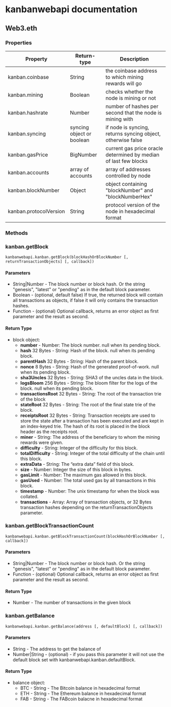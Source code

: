 # kanbanwebapi documentation


## Web3.eth

### Properties

| Property                | Return-type               | Description                                                      |
|-------------------------|---------------------------|------------------------------------------------------------------|
| kanban.coinbase            | String                    | the coinbase address to which mining rewards will go             |
| kanban.mining              | Boolean                   | checks whether the node is mining or not                         |
| kanban.hashrate            | Number                    | number of hashes per second that the node is mining with         |
| kanban.syncing             | syncing object or boolean | if node is syncing, returns syncing object, otherwise false      |
| kanban.gasPrice            | BigNumber                 | current gas price oracle determined by median of last few blocks |// confirm if should exist
| kanban.accounts            | array of accounts         | array of addresses controlled by node                            |// confirm return type & if works
| kanban.blockNumber         | Object                    | object containing "blockNumber" and "blockNumberHex"             |
| kanban.protocolVersion     | String                    | protocol version of the node in hexadecimal format               |// confirm if kanban version


### Methods

### kanban.getBlock
```
kanbanwebapi.kanban.getBlock(blockHashOrBlockNumber [, returnTransactionObjects] [, callback])
```

#### Parameters
 - String|Number - The block number or block hash. Or the string "genesis", "latest" or "pending" as in the default block parameter.
 - Boolean - (optional, default false) If true, the returned block will contain all transactions as objects, if false it will only contains the transaction hashes.
 - Function - (optional) Optional callback, returns an error object as first parameter and the result as second.

#### Return Type
 - block object:
    * <b>number</b> - Number: The block number. null when its pending block.
    * <b>hash</b> 32 Bytes - String: Hash of the block. null when its pending block.
    * <b>parentHash</b> 32 Bytes - String: Hash of the parent block.
    * <b>nonce</b> 8 Bytes - String: Hash of the generated proof-of-work. null when its pending block.
    * <b>sha3Uncles</b> 32 Bytes - String: SHA3 of the uncles data in the block.
    * <b>logsBloom</b> 256 Bytes - String: The bloom filter for the logs of the block. null when its pending block.
    * <b>transactionsRoot</b> 32 Bytes - String: The root of the transaction trie of the block
    * <b>stateRoot</b> 32 Bytes - String: The root of the final state trie of the block.
    * <b>receiptsRoot</b> 32 Bytes - String: Transaction receipts are used to store the state after a transaction has been executed and are kept in an index-keyed trie. The hash of its root is placed in the block header as the receipts root.
    * <b>miner</b> - String: The address of the beneficiary to whom the mining rewards were given.
    * <b>difficulty</b> - String: Integer of the difficulty for this block.
    * <b>totalDifficulty</b> - String: Integer of the total difficulty of the chain until this block.
    * <b>extraData</b> - String: The “extra data” field of this block.
    * <b>size</b> - Number: Integer the size of this block in bytes.
    * <b>gasLimit</b> - Number: The maximum gas allowed in this block.
    * <b>gasUsed</b> - Number: The total used gas by all transactions in this block.
    * <b>timestamp</b> - Number: The unix timestamp for when the block was collated.
    * <b>transactions</b> - Array: Array of transaction objects, or 32 Bytes transaction hashes depending on the returnTransactionObjects parameter.


### kanban.getBlockTransactionCount
```
kanbanwebapi.kanban.getBlockTransactionCount(blockHashOrBlockNumber [, callback])
```

#### Parameters
 - String|Number - The block number or block hash. Or the string "genesis", "latest" or "pending" as in the default block parameter.
 - Function - (optional) Optional callback, returns an error object as first parameter and the result as second.

#### Return Type
 - Number - The number of transactions in the given block



### kanban.getBalance
```
kanbanwebapi.kanban.getBalance(address [, defaultBlock] [, callback])
```

#### Parameters
 - String - The address to get the balance of
 - Number|String - (optional) - if you pass this parameter it will not use the default block set with kanbanwebapi.kanban.defaultBlock.

#### Return Type
 - balance object:
    * BTC - String - The Bitcoin balance in hexadecimal format
    * ETH - String - The Ethereum balance in hexadecimal format
    * FAB - String - The FABcoin balacne in hexadecimal format